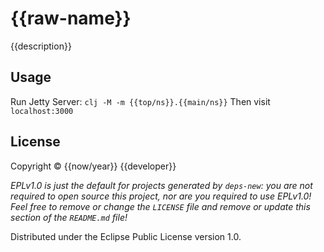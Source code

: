 # {{raw-name}}

{{description}}

## Usage

Run Jetty Server: `clj -M -m {{top/ns}}.{{main/ns}}`
Then visit `localhost:3000`

## License

Copyright © {{now/year}} {{developer}}

_EPLv1.0 is just the default for projects generated by `deps-new`: you are not_
_required to open source this project, nor are you required to use EPLv1.0!_
_Feel free to remove or change the `LICENSE` file and remove or update this_
_section of the `README.md` file!_

Distributed under the Eclipse Public License version 1.0.

